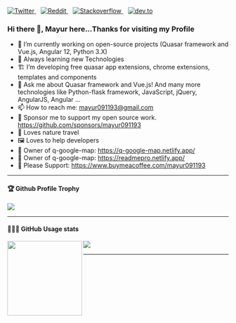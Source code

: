 <p>
  <a href="https://twitter.com/Mayur06322144">
    <img src="https://img.shields.io/twitter/follow/Mayur06322144?label=Follow%20%40Mayur06322144&style=social" alt="Twitter">
  </a>&ensp;
  <a href="https://www.reddit.com/user/mayur091193">
    <img src="https://img.shields.io/reddit/user-karma/combined/mayur091193?style=social" alt="Reddit">
  </a>&ensp;
  <a href="https://stackoverflow.com/users/4762957/mayur-patel?tab=profile">
    <img src="https://img.shields.io/stackexchange/stackoverflow/r/4762957?color=orange" alt="Stackoverflow">
  </a>&ensp;
  <a href="https://dev.to/mayur091193">
    <img src="https://img.shields.io/badge/dev.to-Follow-lightgrey?style=social&logo=dev.to" alt="dev.to">
  </a>
</p>

### Hi there 👋, Mayur here...Thanks for visiting my Profile


- 🔭 I’m currently working on open-source projects (Quasar framework and Vue.js, Angular 12, Python 3.X)
- 🌱 Always learning new Technologies
- 🏗 I’m developing free quasar app extensions, chrome extensions, templates and components
- 💬 Ask me about Quasar framework and Vue.js! And many more technologies like Python-flask framework, JavaScript, jQuery, AngularJS, Angular ... 
- 📫 How to reach me: mayur091193@gmail.com
- 💖 Sponsor me to support my open source work. https://github.com/sponsors/mayur091193 
- 🌴 Loves nature travel
- 🖼️ Loves to help developers
- 🔗 Owner of q-google-map: https://q-google-map.netlify.app/
- 🔗 Owner of q-google-map: https://readmepro.netlify.app/
- 🙏 Please Support: https://www.buymeacoffee.com/mayur091193


---

<div>
  <h4>🏆 Github Profile Trophy</h4>
  <img src="https://github-profile-trophy.vercel.app/?username=mayur091193&column=7"/>
</div>

---

<div>
  <h4>👨🏻‍💻 GitHub Usage stats</h4>
  <img height="170" align="left" src="https://github-readme-stats.vercel.app/api?username=mayur091193&count_private=true&include_all_commits=true" />
  <img src="https://github-readme-stats.vercel.app/api/top-langs/?username=mayur091193&layout=compact" />
</div>

---
